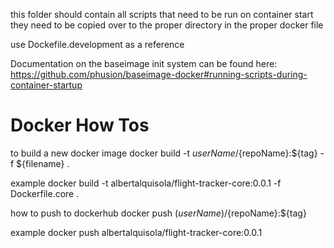 this folder should contain all scripts that need to be run on container start
they need to be copied over to the proper directory in the proper docker file

use Dockefile.development as a reference

Documentation on the baseimage init system can be found here:
https://github.com/phusion/baseimage-docker#running-scripts-during-container-startup

# Docker How Tos

to build a new docker image
docker build -t ${userName}/${repoName}:${tag} -f ${filename} .

example
docker build -t albertalquisola/flight-tracker-core:0.0.1 -f Dockerfile.core .

how to push to dockerhub
docker push $(userName)/${repoName}:${tag}

example
docker push albertalquisola/flight-tracker-core:0.0.1
